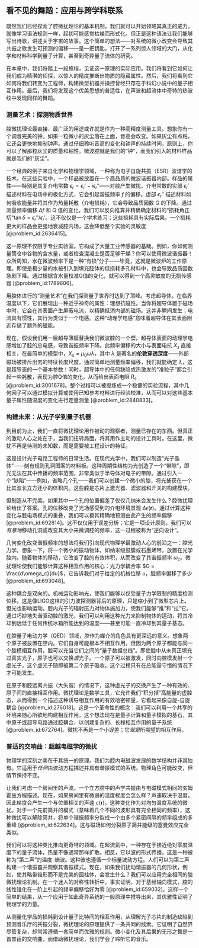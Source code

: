 ## 看不见的舞蹈：应用与跨学科联系

既然我们已经探索了腔微扰理论的基本机制，我们就可以开始领略其真正的威力。就像学习语法规则一样，起初可能感觉枯燥而形式化。但正是这种语法让我们能够写出诗歌，讲述关于宇宙的故事。这个简单的想法——对系统的微小改变会导致其共振之歌发生可预测的偏移——是一把钥匙，打开了一系列惊人领域的大门，从化学和材料科学到量子计算，甚至到奇异量子流体的研究。

在本章中，我们将踏上一段旅程，见证这一原理的实际应用。我们将看到它如何让我们成为精湛的侦探，以惊人的精度推断出物质的隐藏属性。然后，我们将看到它如何将我们转变为工程师，构建微型机器并操控曾经只存在于科幻小说中的量子相互作用。最后，我们将发现这个优美思想的普适性，在声波和超流体中奇特的热波纹中发现同样的舞蹈。

### 测量艺术：探测物质世界

腔微扰理论最直接、最广泛的用途或许就是作为一种高精度测量工具。想象你有一个调音完美的钟。如果一粒微小的灰尘落在上面，音高会改变。如果灰尘有点粘，它还会更快地抑制钟声。通过仔细聆听音高的变化和钟声的持续时间，原则上，你可以了解那粒灰尘的质量和粘性。微波腔就是我们的“钟”，而我们引入的材料样品就是我们的“灰尘”。

一个经典的例子来自化学和物理学领域，一种称为电子自旋共振（ESR）波谱学的技术。在这些实验中，一个样品被放置在一个高品质的微波谐振器内部。样品的属性——特别是其复介电常数 $\epsilon_r = \epsilon_r' - i\epsilon_r''$——对腔产生微扰。介电常数的实部 $\epsilon_r'$ 描述材料在电场中的极化方式，它会引起谐振频率 $f$ 的偏移。虚部 $\epsilon_r''$ 描述材料如何吸收能量并将其作为热量耗散（介电损耗），它会导致品质因数 $Q$ 的下降。通过测量频率偏移 $\Delta f$ 和 $Q$ 值的变化，我们可以反向推算并精确确定材料的“损耗角正切”$\tan\delta = \epsilon_r''/\epsilon_r'$。这不仅仅是一个学术练习；这些损耗具有实际后果。一个损耗更大的样品会更强地衰减腔内场，这会降低整个实验的灵敏度 [@problem_id:2636415]。

这一原理不仅限于专业实验室。它构成了大量工业传感器的基础。例如，你如何测量筒仓中谷物的含水量，或者检查混凝土是否足够干燥？你可以使用微波谐振器！众所周知，水在微波频率下是一种“有损”分子——毕竟，这就是微波炉的工作原理。即使是极少量的水被引入到填充腔体的低损耗多孔材料中，也会导致品质因数急剧下降。通过根据含水量校准Q值的变化，就可以得到一个高灵敏度的无损传感器 [@problem_id:1789606]。

用腔体进行的“测量艺术”在我们探测量子世界时达到了顶峰。考虑超导体。在临界温度以下，它们展现出一种近乎神奇的属性：理想抗磁性。当你将超导体置于磁场中时，它会在其表面产生屏蔽电流，以精确抵消内部的磁场。这并非瞬间发生；电流具有惯性，其行为类似于一个电感。这种“动理学电感”意味着超导体在其表面附近存储了额外的磁能。

现在，假设我们用一层超导薄膜替换我们微波腔的一个壁。超导体表面的动理学电感增加了腔的总电感，导致谐振频率下降。此频率偏移的大小与表面电抗 $X_s$ 直接相关，在最简单的模型中，$X_s = \mu_0 \omega \lambda$，其中 $\lambda$ 是著名的**伦敦穿透深度**——外部磁场被排斥出去的特征长度尺度。通过简单地测量频率偏移，我们就能确定 $\lambda$，这是超导态的一个基本参数！同时，超导体中的任何缺陷或热激发的“准粒子”都会引起一些耗散，表现为腔Q值的变化，从而给出表面电阻 $R_s$ [@problem_id:3001678]。整个过程可以被提炼成一个稳健的实验流程，其中几何因子可以通过模拟计算或使用已知参考材料进行经验校准，从而可以对这些基本量子属性随温度的变化进行定量测量 [@problem_id:2840833]。

### 构建未来：从光子学到量子机器

到目前为止，我们一直将微扰理论用作被动的观察者，测量已存在的东西。但真正的激动人心之处在于，当我们扭转局面，将其用作主动的设计工具时。在这里，微扰不再是待测的未知数，而是需要被工程设计的特征。

这是设计光子电路工程师的日常生活。在现代光学中，我们可以制造“光子晶体”——刻有规则孔洞图案的材料板。这种周期性结构为光创造了一个“带隙”，即光无法在其中传播的频率范围，非常类似于半导体对电子的带隙。通过引入一个“缺陷”——例如，省略几个孔——我们可以创建一个微小的腔，将光捕获在一个比其波长立方还小的体积内。这些腔是芯片上激光器、滤波器和开关的构建模块。

但制造从不完美。如果其中一个孔的位置偏差了仅仅几纳米会发生什么？腔微扰理论给出了答案。孔的位移改变了光场感受到的介电环境景观 $\Delta \epsilon(\mathbf{r})$。通过计算这种变化与腔电场模式的重叠，我们可以极其精确地预测由此产生的频率偏移 [@problem_id:692814]。这不仅仅用于误差分析；它是一项设计原则。我们可以*有意地*移动孔洞或改变其大小来微调腔的频率，这一过程被称为“逆向设计”。

几何变化改变谐振频率的想法将我们引向现代物理学最激动人心的前沿之一：腔光力学。想象一下，将一个微小的振动物体，如纳米级鼓膜或石墨烯带，放置在光学腔内。随着物体的移动，它改变了腔的有效体积，从而改变了其谐振频率 $\omega_c$。微扰理论使我们能够计算这种相互作用的核心：光力学耦合率 $G = \frac{d\omega_c}{du}$，它告诉我们对于给定的机械位移 $u$，腔频率偏移了多少 [@problem_id:693048]。

这种耦合是双向的。机械运动影响光，使我们能够以仅受量子力学限制的精度检测位移。这是像LIGO这样的引力波探测器背后的原理，只是缩小到了微型芯片上。但光也影响运动。腔内光子的辐射压力对物体施加力，使我们能够“推”和“拉”它。通过巧妙地失谐驱动腔的激光，我们可以利用这种光力来抑制物体的运动，将其冷却到远低于任何传统冰箱所能达到的温度——甚至可能一直冷却到其量子基态。

在腔量子电动力学（QED）领域，腔作为媒介的角色具有更深远的意义。想象两个原子被放置在腔内。它们自身可能根本不相互作用。但因为两个原子都能与同一个腔模相互作用，腔可以充当它们之间的“量子数据总线”。即使腔中从未真正填充过真实光子，原子也可以交换*虚*光子。一个原子可以被激发，同时向腔模发射一个虚光子，这个虚光子随即被第二个原子吸收。这个过程只有在总能量守恒的情况下才可能发生。

在原子和腔远离共振（大失谐）的情况下，这种虚光子的交换产生了一种有效的、原子间的直接相互作用。微扰理论是数学工具，它允许我们“积分掉”高能量的虚腔态，从而得到一个描述这种诱导相互作用的有效哈密顿量，它看起来像自旋-自旋耦合 [@problem_id:276018]。这是一个革命性的概念：我们可以利用一个共享的环境来随心所欲地构建相互作用。这个想法现在是量子计算和量子模拟的基石，其中原子或超导电路通过腔耦合，以创建复杂的、长程相互作用的量子系统 [@problem_id:672764]。微扰不再是一个小误差；它*就是*所期望的相互作用。

### 普适的交响曲：超越电磁学的微扰

物理学的深刻之美在于其统一的原理。我们为腔内电磁波发展的数学结构并非其独有。它适用于*任何*由波动方程描述并具有谐振模式的系统。物理角色可能改变，但情节保持不变。

让我们考虑一个房间里的声波。一个立方腔中的声学共振由与电磁模式相同的亥姆霍兹方程描述。现在，如果房间里有微弱的温度梯度会怎么样？声速取决于温度，因此梯度会产生一个与位置相关的声速 $c(\mathbf{r})$。这种变化作为对均匀温度系统的微扰。对于一个先前简并的模式（意味着几个不同的波形具有完全相同的频率），这种微扰可以解除简并，将单个谐振频率分裂成一个由多个紧密间隔的频率组成的多重峰 [@problem_id:622634]。这与磁场如何分裂原子简并能级的塞曼效应完全类似。

我们可以将这种类比推向更奇特的领域。在超流氦中，一种存在于接近绝对零度温度下的量子流体，热量不像通常那样扩散。相反，它以波的形式传播，这是一种被称为“第二声”的温度-熵波。这种波也遵循一个标量波动方程。人们可以为第二声构建一个谐振器并观察其谐振模式。现在，如果我们扰动谐振器的几何形状，例如，使其略带锥形而不是完美的圆柱体，会发生什么？我们可以应用完全相同的腔微扰理论机制。在一个迷人的对称性转折中，事实证明，对于基频轴向模式，腔的线性锥化在一阶上引起的频率偏移恰好为零 [@problem_id:659032]。这样一个简单的结果，从一个应用于如此奇异系统的一般原理中推导出来，其优雅性证明了物理学的力量。

从测量化学品的损耗到设计量子比特间的相互作用，从理解光子芯片的制造缺陷到预测音乐厅的共振分裂，微扰理论的原理提供了一条共同的线索。它证明了自然界尽管复杂，却常常遵循一套简单而优雅的规则。微小变化及其后果的无形之舞是一首普适的交响曲，而借助微扰理论，我们学会了聆听它的音乐。